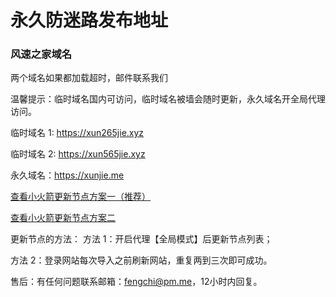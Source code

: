 # 永久防迷路发布地址

### 风速之家域名
两个域名如果都加载超时，邮件联系我们

温馨提示：临时域名国内可访问，临时域名被墙会随时更新，永久域名开全局代理访问。

临时域名 1: https://xun265jie.xyz

临时域名 2: https://xun565jie.xyz

永久域名：https://xunjie.me

[查看小火箭更新节点方案一（推荐）](https://i.ibb.co/hL1js6J/shadowrocket-1.png)

[查看小火箭更新节点方案二](https://i.ibb.co/nQFjnRz/shadowrocket.png)

更新节点的方法：
方法 1：开启代理【全局模式】后更新节点列表；

方法 2：登录网站每次导入之前刷新网站，重复两到三次即可成功。

售后：有任何问题联系邮箱：fengchi@pm.me，12小时内回复。
